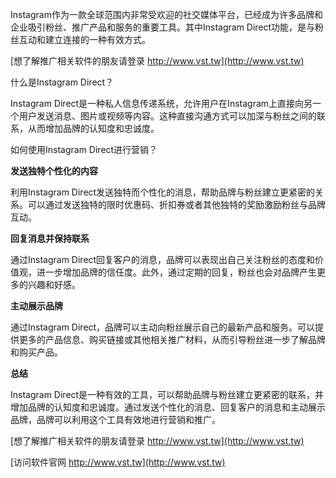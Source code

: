 Instagram作为一款全球范围内非常受欢迎的社交媒体平台，已经成为许多品牌和企业吸引粉丝、推广产品和服务的重要工具。其中Instagram Direct功能，是与粉丝互动和建立连接的一种有效方式。

[想了解推广相关软件的朋友请登录 http://www.vst.tw](http://www.vst.tw)

什么是Instagram Direct？

Instagram Direct是一种私人信息传递系统，允许用户在Instagram上直接向另一个用户发送消息、图片或视频等内容。这种直接沟通方式可以加深与粉丝之间的联系，从而增加品牌的认知度和忠诚度。

如何使用Instagram Direct进行营销？

**发送独特个性化的内容**

利用Instagram Direct发送独特而个性化的消息，帮助品牌与粉丝建立更紧密的关系。可以通过发送独特的限时优惠码、折扣券或者其他独特的奖励激励粉丝与品牌互动。

**回复消息并保持联系**

通过Instagram Direct回复客户的消息，品牌可以表现出自己关注粉丝的态度和价值观，进一步增加品牌的信任度。此外，通过定期的回复，粉丝也会对品牌产生更多的兴趣和好感。

**主动展示品牌**

通过Instagram Direct，品牌可以主动向粉丝展示自己的最新产品和服务。可以提供更多的产品信息、购买链接或其他相关推广材料，从而引导粉丝进一步了解品牌和购买产品。

**总结**

Instagram Direct是一种有效的工具，可以帮助品牌与粉丝建立更紧密的联系，并增加品牌的认知度和忠诚度。通过发送个性化的消息、回复客户的消息和主动展示品牌，品牌可以利用这个工具有效地进行营销和推广。

[想了解推广相关软件的朋友请登录 http://www.vst.tw](http://www.vst.tw)


[访问软件官网 http://www.vst.tw](http://www.vst.tw)
